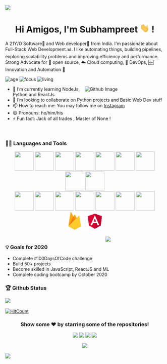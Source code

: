 ![](https://raw.githubusercontent.com/halfrost/halfrost/master/icons/header_.png)

<h1 align="center"> Hi Amigos, I'm Subhampreet <img src="https://raw.githubusercontent.com/ABSphreak/ABSphreak/master/gifs/Hi.gif" width="30px"> ! </h1>
  
A 21Y/O Software🌈 and Web developer🎯 from India. I'm passionate about Full-Stack Web Development.:bar_chart:. I like automating things, building pipelines, exploring scalability problems and improving efficiency and performance. Strong Advocate for 📜 open source, :cloud: Cloud computing, 🚀 DevOps, :new: Innovation and Automation :robot: 


![age](https://img.shields.io/badge/age-21-blue)
![focus](https://img.shields.io/badge/focus-FullStack-brightgreen)
![living](https://img.shields.io/badge/living-Bhubaneswar-3c9)

<img width="50%" align="right" alt="Github Image" src="https://raw.githubusercontent.com/onimur/.github/master/.resources/git-header.svg" />

- 🌱 I’m currently learning NodeJs, Python and ReactJs
- 👯 I’m looking to collaborate on Python projects and Basic Web Dev stuff
- 📫 How to reach me: You may follow me on [Instagram](https://www.instagram.com/_the.odist_) 
- 😄 Pronouns: he/him/his
- ⚡ Fun fact: Jack of all trades , Master of None ! 
<br />


### 👨‍💻 Languages and Tools

<div align="center">
  
<img src="https://raw.githubusercontent.com/Subhampreet/Anupreetadas/main/logos/c%2B%2B.jpg" height="60" width="60">
<img src="https://raw.githubusercontent.com/Subhampreet/Anupreetadas/main/logos/python.jpg" height="60" width="60">
<img src="https://github.com/Subhampreet/Anupreetadas/blob/main/logos/android.png?raw=true" height="60" width="60">
<img src="https://github.com/Subhampreet/Anupreetadas/blob/main/logos/html.png?raw=true" height="60" width="60">
<img src="https://github.com/Subhampreet/Anupreetadas/blob/main/logos/css.png?raw=true" height="60" width="60">
<img src="https://github.com/Subhampreet/Anupreetadas/blob/main/logos/ML.jpg?raw=true" height="60" width="60">
<img src="https://github.com/Subhampreet/Anupreetadas/blob/main/logos/JS.png?raw=true" height="60" width="60">
<img src="https://github.com/Subhampreet/Anupreetadas/blob/main/logos/django.jpg?raw=true" height="60" width="60">
<img src="https://github.com/Subhampreet/Anupreetadas/blob/main/logos/node.jpeg?raw=true" height="60" width="60">

<br>

<img src="https://github.com/Subhampreet/Anupreetadas/blob/main/logos/react.png?raw=true" height="60" width="60">
<img src="https://github.com/Subhampreet/Anupreetadas/blob/main/logos/php.png?raw=true" height="60" width="60">
<img src="https://github.com/Subhampreet/Anupreetadas/blob/main/logos/sql.png?raw=true" height="60" width="60">
<img src="https://github.com/Subhampreet/Anupreetadas/blob/main/logos/postgres.png?raw=true" height="60" width="60">
<img src="https://github.com/Subhampreet/Anupreetadas/blob/main/logos/git.png?raw=true" height="60" width="60">
<img src="https://github.com/Subhampreet/Anupreetadas/blob/main/logos/vs.png?raw=true" height="60" width="60">
<img src="https://github.com/Subhampreet/Anupreetadas/blob/main/logos/bootstrap.png" height="60" width="60">
<img height="60" src="https://raw.githubusercontent.com/github/explore/80688e429a7d4ef2fca1e82350fe8e3517d3494d/topics/firebase/firebase.png">
<img height="60" src="https://raw.githubusercontent.com/github/explore/80688e429a7d4ef2fca1e82350fe8e3517d3494d/topics/angular/angular.png">

</div>

<br >

<img src="https://user-images.githubusercontent.com/61475220/97093903-6d8aee80-166d-11eb-8799-13e119380d2b.jpg" width="37%" align=right>

### 💡 Goals for 2020

- Complete #100DaysOfCode challenge 
- Build 50+ projects 
- Become skilled in JavaScript, ReactJS and ML
- Complete coding bootcamp by October 2020

### 🏆 Github Status

<img  src="https://github-readme-stats.vercel.app/api?username=Subhampreet&show_icons=true&hide_border=true" >

[![HitCount](http://hits.dwyl.com/Subhampreet/Subhampreet.svg)](http://hits.dwyl.com/Subhampreet/Subhampreet)

<div align="center">


### Show some ❤️ by starring some of the repositories!


[<img src="https://img.shields.io/badge/linkedin-%230077B5.svg?&style=for-the-badge&logo=linkedin&logoColor=white">](https://www.linkedin.com/in/subhampreet-mohanty-534b9b1a9/)
[<img src="https://img.shields.io/badge/instagram-%23E4405F.svg?&style=for-the-badge&logo=instagram&logoColor=white">](https://www.instagram.com/_the.odist_/?hl=en)
[<img src="https://img.shields.io/badge/facebook-%231877F2.svg?&style=for-the-badge&logo=facebook&logoColor=white">](https://www.facebook.com/subhampreet.mohanty/)
[<img src="https://img.shields.io/badge/Portfolio-%23000000.svg?&style=for-the-badge">](https://subhampreet.netlify.app/)


<a href="https://dev.to/subhampreet"><img height="50" src="https://d2fltix0v2e0sb.cloudfront.net/dev-badge.svg"></a>

</div>


![](https://raw.githubusercontent.com/Subhampreet/Subhampreet/master/media/footer.png)



